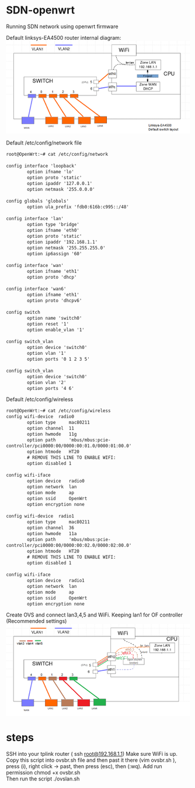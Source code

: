 # SDN-openwrt
Running SDN network using openwrt firmware


Default linksys-EA4500 router internal diagram:
![alt text](./img/linksys-EA4500_def_layout.png "linksys-EA4500 default layout")

Default /etc/config/network file 
```
root@OpenWrt:~# cat /etc/config/network

config interface 'loopback'
        option ifname 'lo'
        option proto 'static'
        option ipaddr '127.0.0.1'
        option netmask '255.0.0.0'

config globals 'globals'
        option ula_prefix 'fdb0:616b:c995::/48'

config interface 'lan'
        option type 'bridge'
        option ifname 'eth0'
        option proto 'static'
        option ipaddr '192.168.1.1'
        option netmask '255.255.255.0'
        option ip6assign '60'

config interface 'wan'
        option ifname 'eth1'
        option proto 'dhcp'

config interface 'wan6'
        option ifname 'eth1'
        option proto 'dhcpv6'

config switch
        option name 'switch0'
        option reset '1'
        option enable_vlan '1'

config switch_vlan
        option device 'switch0'
        option vlan '1'
        option ports '0 1 2 3 5'

config switch_vlan
        option device 'switch0'
        option vlan '2'
        option ports '4 6'
```

Default /etc/config/wireless
```
root@OpenWrt:~# cat /etc/config/wireless
config wifi-device  radio0
        option type     mac80211
        option channel  11
        option hwmode   11g
        option path     'mbus/mbus:pcie-controller/pci0000:00/0000:00:01.0/0000:01:00.0'
        option htmode   HT20
        # REMOVE THIS LINE TO ENABLE WIFI:
        option disabled 1

config wifi-iface
        option device   radio0
        option network  lan
        option mode     ap
        option ssid     OpenWrt
        option encryption none

config wifi-device  radio1
        option type     mac80211
        option channel  36
        option hwmode   11a
        option path     'mbus/mbus:pcie-controller/pci0000:00/0000:00:02.0/0000:02:00.0'
        option htmode   HT20
        # REMOVE THIS LINE TO ENABLE WIFI:
        option disabled 1

config wifi-iface
        option device   radio1
        option network  lan
        option mode     ap
        option ssid     OpenWrt
        option encryption none

```
Create OVS and connect lan3,4,5 and WiFi. Keeping lan1 for OF controller (Recommended settings)
![alt text](./img/ovs-keep-br-lan.png "OVS bridge with one port for controller/management")


# steps
SSH into your tplink router ( ssh root@192.168.1.1) 
Make sure WiFi is up. 
Copy this script into ovsbr.sh file and then past it there  (vim ovsbr.sh ), press (i), right click -> past, then press (esc), then (:wq). 
Add run permission chmod +x ovsbr.sh  
Then run the script 
./ovslan.sh  
